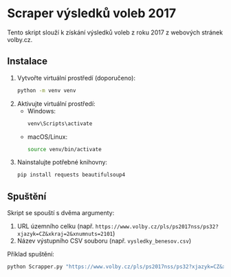 # Scraper výsledků voleb 2017

Tento skript slouží k získání výsledků voleb z roku 2017 z webových stránek volby.cz.

## Instalace

1.  Vytvořte virtuální prostředí (doporučeno):
    ```bash
    python -m venv venv
    ```
2.  Aktivujte virtuální prostředí:
    * Windows:
        ```bash
        venv\Scripts\activate
        ```
    * macOS/Linux:
        ```bash
        source venv/bin/activate
        ```
3.  Nainstalujte potřebné knihovny:
    ```bash
    pip install requests beautifulsoup4
    ```

## Spuštění

Skript se spouští s dvěma argumenty:

1.  URL územního celku (např. `https://www.volby.cz/pls/ps2017nss/ps32?xjazyk=CZ&xkraj=2&xnumnuts=2101`)
2.  Název výstupního CSV souboru (např. `vysledky_benesov.csv`)

Příklad spuštění:

```bash
python Scrapper.py "https://www.volby.cz/pls/ps2017nss/ps32?xjazyk=CZ&xkraj=2&xnumnuts=2101" vysledky_benesov.csv